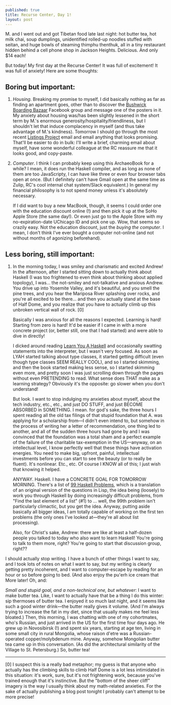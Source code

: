 ```yaml
---
published: true
title: Recurse Center, Day 1!
layout: post
---
```

M. and I went out and got Tibetan food late last night: hot butter tea, hot milk chai, soup dumplings, unidentified rolled-up noodles stuffed with seitan, and huge bowls of steaming thimphu thenthuk, all in a tiny restaurant hidden behind a cell phone shop in Jackson Heights. Delicious. And only $14 each!

But today! My first day at the Recurse Center! It was full of excitement! It was full of anxiety! Here are some thoughts:

## Boring but important:

1. *Housing*. Breaking my promise to myself, I did basically nothing as far as finding an apartment goes, other than to discover the [Bushwick Boarding Bazaar](https://www.facebook.com/profile.php?id=487172681436613) Facebook group and message one of the posters in it. My anxiety about housing was/has been slightly lessened in the short term by M.'s enormous generosity/hospitality/friendliness, but I shouldn't let that induce complacency in myself (and thus take advantage of M.'s kindness). Tomorrow I should go through the most recent [Listings Project](https://www.listingsproject.com/) email and email anything that looks promising. That'll be easier to do in bulk: I'll write a brief, charming email about myself, have some wonderful colleague at the RC reassure me that it looks good, and copy-paste.

2. *Computer*. I think I can probably keep using this ArchaeoBook for a while? I mean, it does run the Haskell compiler, and as long as none of them are too JavaScripty, I can have like three or even four browser tabs open at once. (But I definitely can't have Gmail open at the same time as Zulip, RC's cool internal chat system/Slack equivalent.) In general my financial philosophy is to not spend money unless it's absolutely necessary.

    If I did want to buy a new MacBook, though, it seems I could order one with the education discount online (!) and then pick it up at the SoHo Apple Store (the same day!). Or even just go to the Apple Store with my no-expiration-date UChicago ID and pick one up. Wow, that seems so crazily easy. Not the education discount, just the *buying the computer*. I mean, I don't think I've ever bought a computer not-online (and not without months of agonizing beforehand).

## Less boring, still important:

1. In the morning today, I was smiley and charismatic and excited Andrew! In the afternoon, after I started sitting down to actually think about Haskell (I was too frightened to even think about thinking about applied topology), I was... the not-smiley and not-talkative and anxious Andrew. You drive up into Yosemite Valley, and it's beautiful, and you smell the pine trees, and you hear the Mariposa River splashing over rocks, and you're all excited to be there... and then you actually stand at the base of Half Dome, and you realize that you have to actually climb up this unbroken vertical wall of rock. [0]

    Basically I was anxious for all the reasons I expected. Learning is hard! Starting from zero is hard! It'd be easier if I came in with a more concrete project (or, better still, one that I had started) and were able to dive in directly! 

    I dicked around reading [Learn You A Haskell](http://learnyouahaskell.com/starting-out) and occasionally swatting statements into the interpreter, but I wasn't very focused. As soon as LYAH started talking about type classes, it started getting difficult (even though type classes SEEM REALLY COOL), and so I started skimming, and then the book started making less sense, so I started skimming even more, and pretty soon I was just scrolling down through the pages without even PRETENDING to read. What sense does THAT make as a learning strategy? Obviously it's the opposite: go slower when you don't understand! 
    
    But look. I want to stop indulging my anxieties about myself, about the tech industry, etc., etc., and just DO STUFF, and just BECOME ABSORBED in SOMETHING. I mean. for god's sake, the three hours I spent reading all the old tax filings of that stupid foundation that A. was applying for a scholarship from––I didn't even intend to, but somehow in the process of writing her a letter of recommendation, one thing led to another, and all of the sudden three hours had gone by and I was convinced that the foundation was a total sham and a perfect example of the failure of the charitable tax-exemption in the US––anyway, on an intellectual level, I know perfectly well that these things have activation energies. You need to make big, upfront, painful, intellectual investments before you can start to see the beauty (or to really be fluent). It's nonlinear. Etc., etc. Of course I KNOW all of this; I just wish that knowing it helped.

    ANYWAY. Haskell. I have a CONCRETE GOAL FOR TOMORROW MORNING. There's a list of [99 Haskell Problems](https://wiki.haskell.org/99_questions), which is a translation of an original version of the questions in Lisp, the idea being (loosely) to work you through Haskell by doing increasingly difficult problems, from "Find the last element of a list" (#1) to ... well, the 99th problem isn't particularly climactic, but you get the idea. Anyway, putting aside basically all bigger ideas, I am totally capable of working on the first ten problems (the only ones I've looked at––they're all about list processing).

    Also, for Christ's sake, Andrew: there are like at least a half-dozen people you talked to today who also want to learn Haskell! You're going to talk to them more, right? You're going to start that discussion group, right??

I should actually stop writing. I have a bunch of other things I want to say, and I took lots of notes on what I want to say, but my writing is clearly getting pretty incoherent, and I want to computer-escape by reading for an hour or so before going to bed. (And also enjoy the pu'erh ice cream that More later! Oh, and:

*Small and stupid goal, and a non-technical one, but whatever*: I want to make butter tea. Like, I want to actually have that be a thing I do this winter: sip thermoses of butter tea. I enjoyed it so much last night, and it seems like such a good winter drink––the butter really gives it volume. (And I'm always trying to increase the fat in my diet, since that usually makes me feel less bloated.) Then, this morning, I was chatting with one of my cohortmates, who's Russian, and just arrived in the US for the first time four days ago. He grew up in Novosibirsk (!) and spent six years, starting at age ten, living in some small city in rural Mongolia, whose raison d'etre was a Russian-operated copper/molybdenum mine. Anyway, somehow Mongolian butter tea came up in this conversation. (As did the architectural similarity of the Village to St. Petersburg.) So, butter tea!

-----
[0] I suspect this is a really bad metaphor; my guess is that anyone who actually has the climbing skills to climb Half Dome is a lot less intimidated in this situation: it's work, sure, but it's not frightening work, because you've trained enough that it's instinctive. But the "bottom of the sheer cliff" imagery is the way I usually think about my math-related anxieties. For the sake of actually publishing a blog post tonight I probably can't attempt to be more precise!